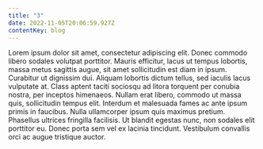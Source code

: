 ```yaml
---
title: "3"
date: 2022-11-05T20:06:59.927Z
contentKey: blog
---
```


Lorem ipsum dolor sit amet, consectetur adipiscing elit. Donec commodo libero sodales volutpat porttitor. Mauris efficitur, lacus ut tempus lobortis, massa metus sagittis augue, sit amet sollicitudin est diam in ipsum. Curabitur ut dignissim dui. Aliquam lobortis dictum tellus, sed iaculis lacus vulputate at. Class aptent taciti sociosqu ad litora torquent per conubia nostra, per inceptos himenaeos. Nullam erat libero, commodo ut massa quis, sollicitudin tempus elit. Interdum et malesuada fames ac ante ipsum primis in faucibus. Nulla ullamcorper ipsum quis maximus pretium. Phasellus ultrices fringilla facilisis. Ut blandit egestas nunc, non sodales elit porttitor eu. Donec porta sem vel ex lacinia tincidunt. Vestibulum convallis orci ac augue tristique auctor.
